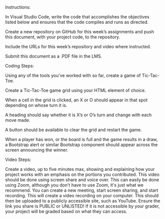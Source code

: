 Instructions:

In Visual Studio Code, write the code that accomplishes the objectives listed below and ensures that the code compiles and runs as directed. 

Create a new repository on GitHub for this week’s assignments and push this document, with your project code, to the repository.

Include the URLs for this week’s repository and video where instructed.

Submit this document as a .PDF file in the LMS. 

Coding Steps:

Using any of the tools you’ve worked with so far, create a game of Tic-Tac-Toe.

Create a Tic-Tac-Toe game grid using your HTML element of choice. 

When a cell in the grid is clicked, an X or O should appear in that spot depending on whose turn it is.

A heading should say whether it is X’s or O’s turn and change with each move made.

A button should be available to clear the grid and restart the game.

When a player has won, or the board is full and the game results in a draw, a Bootstrap alert or similar Bootstrap component should appear across the screen announcing the winner. 






Video Steps:

Create a video, up to five minutes max, showing and explaining how your project works with an emphasis on the portions you contributed. 
This video should be done using screen share and voice over. 
This can easily be done using Zoom, although you don't have to use Zoom, it's just what we recommend. 
You can create a new meeting, start screen sharing, and start recording. 
This will create a video recording on your computer. 
This should then be uploaded to a publicly accessible site, such as YouTube. 
Ensure the link you share is PUBLIC or UNLISTED!
If it is not accessible by your grader, your project will be graded based on what they can access.
